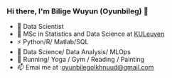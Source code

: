### Hi there, I'm Bilige Wuyun (Oyunbileg) 👋


- 🔭 Data Scientist 
- 🌱 MSc in Statistics and Data Science at [KULeuven](https://www.kuleuven.be/kuleuven)
- ⚡ Python/R/ Matlab/SQL
- 🤔 Data Science/ Data Analysis/ MLOps 
- 🏃 Running/ Yoga / Gym / Reading / Painting 
- 📫 Emai me at :oyunbilegolkhnuud@gmail.com
